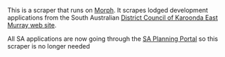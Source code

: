 This is a scraper that runs on [Morph](https://morph.io).  It scrapes lodged development applications from the South Australian [District Council of Karoonda East Murray web site](https://www.dckem.sa.gov.au).

All SA applications are now going through the [SA Planning Portal](https://github.com/planningalerts-scrapers/saplanningportal) so this scraper is no longer needed
